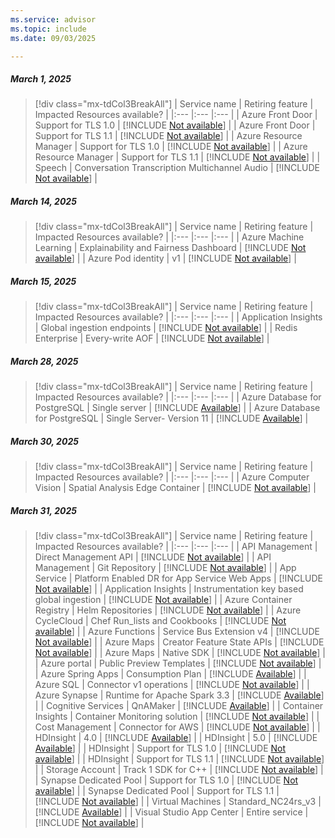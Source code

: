 ```yaml
---
ms.service: advisor
ms.topic: include
ms.date: 09/03/2025

---
```


##### March 1, 2025

> [!div class="mx-tdCol3BreakAll"]
> | Service name | Retiring feature | Impacted Resources available? |
> |:--- |:--- |:--- |
> | Azure Front Door | Support for TLS 1.0 | [!INCLUDE [Not available](../../includes/inline-reusable-text/not-available-option.md)] |
> | Azure Front Door | Support for TLS 1.1 | [!INCLUDE [Not available](../../includes/inline-reusable-text/not-available-option.md)] |
> | Azure Resource Manager | Support for TLS 1.0 | [!INCLUDE [Not available](../../includes/inline-reusable-text/not-available-option.md)] |
> | Azure Resource Manager | Support for TLS 1.1 | [!INCLUDE [Not available](../../includes/inline-reusable-text/not-available-option.md)] |
> | Speech | Conversation Transcription Multichannel Audio | [!INCLUDE [Not available](../../includes/inline-reusable-text/not-available-option.md)] |

##### March 14, 2025

> [!div class="mx-tdCol3BreakAll"]
> | Service name | Retiring feature | Impacted Resources available? |
> |:--- |:--- |:--- |
> | Azure Machine Learning | Explainability and Fairness Dashboard | [!INCLUDE [Not available](../../includes/inline-reusable-text/not-available-option.md)] |
> | Azure Pod identity | v1 | [!INCLUDE [Not available](../../includes/inline-reusable-text/not-available-option.md)] |

##### March 15, 2025

> [!div class="mx-tdCol3BreakAll"]
> | Service name | Retiring feature | Impacted Resources available? |
> |:--- |:--- |:--- |
> | Application Insights | Global ingestion endpoints | [!INCLUDE [Not available](../../includes/inline-reusable-text/not-available-option.md)] |
> | Redis Enterprise | Every-write AOF | [!INCLUDE [Not available](../../includes/inline-reusable-text/not-available-option.md)] |

##### March 28, 2025

> [!div class="mx-tdCol3BreakAll"]
> | Service name | Retiring feature | Impacted Resources available? |
> |:--- |:--- |:--- |
> | Azure Database for PostgreSQL | Single server | [!INCLUDE [Available](../../includes/inline-reusable-text/available-option.md)] |
> | Azure Database for PostgreSQL | Single Server- Version 11 | [!INCLUDE [Available](../../includes/inline-reusable-text/available-option.md)] |

##### March 30, 2025

> [!div class="mx-tdCol3BreakAll"]
> | Service name | Retiring feature | Impacted Resources available? |
> |:--- |:--- |:--- |
> | Azure Computer Vision | Spatial Analysis Edge Container | [!INCLUDE [Not available](../../includes/inline-reusable-text/not-available-option.md)] |

##### March 31, 2025

> [!div class="mx-tdCol3BreakAll"]
> | Service name | Retiring feature | Impacted Resources available? |
> |:--- |:--- |:--- |
> | API Management | Direct Management API | [!INCLUDE [Not available](../../includes/inline-reusable-text/not-available-option.md)] |
> | API Management | Git Repository | [!INCLUDE [Not available](../../includes/inline-reusable-text/not-available-option.md)] |
> | App Service | Platform Enabled DR for App Service Web Apps | [!INCLUDE [Not available](../../includes/inline-reusable-text/not-available-option.md)] |
> | Application Insights | Instrumentation key based global ingestion | [!INCLUDE [Not available](../../includes/inline-reusable-text/not-available-option.md)] |
> | Azure Container Registry | Helm Repositories | [!INCLUDE [Not available](../../includes/inline-reusable-text/not-available-option.md)] |
> | Azure CycleCloud | Chef Run_lists and Cookbooks | [!INCLUDE [Not available](../../includes/inline-reusable-text/not-available-option.md)] |
> | Azure Functions | Service Bus Extension v4 | [!INCLUDE [Not available](../../includes/inline-reusable-text/not-available-option.md)] |
> | Azure Maps | Creator Feature State APIs | [!INCLUDE [Not available](../../includes/inline-reusable-text/not-available-option.md)] |
> | Azure Maps | Native SDK | [!INCLUDE [Not available](../../includes/inline-reusable-text/not-available-option.md)] |
> | Azure portal | Public Preview Templates | [!INCLUDE [Not available](../../includes/inline-reusable-text/not-available-option.md)] |
> | Azure Spring Apps | Consumption Plan | [!INCLUDE [Available](../../includes/inline-reusable-text/available-option.md)] |
> | Azure SQL | Connector v1 operations | [!INCLUDE [Not available](../../includes/inline-reusable-text/not-available-option.md)] |
> | Azure Synapse | Runtime for Apache Spark 3.3 | [!INCLUDE [Available](../../includes/inline-reusable-text/available-option.md)] |
> | Cognitive Services | QnAMaker | [!INCLUDE [Available](../../includes/inline-reusable-text/available-option.md)] |
> | Container Insights | Container Monitoring solution | [!INCLUDE [Not available](../../includes/inline-reusable-text/not-available-option.md)] |
> | Cost Management | Connector for AWS | [!INCLUDE [Not available](../../includes/inline-reusable-text/not-available-option.md)] |
> | HDInsight | 4.0 | [!INCLUDE [Available](../../includes/inline-reusable-text/available-option.md)] |
> | HDInsight | 5.0 | [!INCLUDE [Available](../../includes/inline-reusable-text/available-option.md)] |
> | HDInsight | Support for TLS 1.0 | [!INCLUDE [Not available](../../includes/inline-reusable-text/not-available-option.md)] |
> | HDInsight | Support for TLS 1.1 | [!INCLUDE [Not available](../../includes/inline-reusable-text/not-available-option.md)] |
> | Storage Account | Track 1 SDK for C++ | [!INCLUDE [Not available](../../includes/inline-reusable-text/not-available-option.md)] |
> | Synapse Dedicated Pool | Support for TLS 1.0 | [!INCLUDE [Not available](../../includes/inline-reusable-text/not-available-option.md)] |
> | Synapse Dedicated Pool | Support for TLS 1.1 | [!INCLUDE [Not available](../../includes/inline-reusable-text/not-available-option.md)] |
> | Virtual Machines | Standard_NC24rs_v3 | [!INCLUDE [Available](../../includes/inline-reusable-text/available-option.md)] |
> | Visual Studio App Center | Entire service | [!INCLUDE [Not available](../../includes/inline-reusable-text/not-available-option.md)] |
